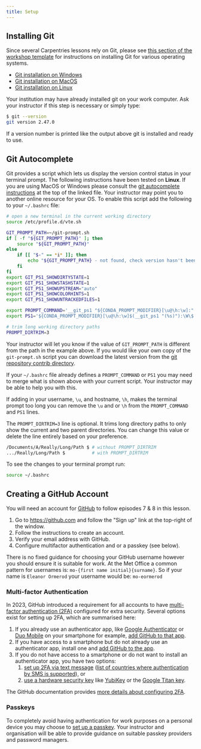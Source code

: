 ```yaml
---
title: Setup
---
```


## Installing Git

Since several Carpentries lessons rely on Git, please see
[this section of the workshop template][workshop-setup] for
instructions on installing Git for various operating systems.

- [Git installation on Windows][workshop-setup]
- [Git installation on MacOS][workshop-setup]
- [Git installation on Linux][workshop-setup]

Your institution may have already installed git on your work computer.
Ask your instructor if this step is necessary or simply type:

```bash
$ git --version
git version 2.47.0
```

If a version number is printed like the output above git is installed and 
ready to use.

## Git Autocomplete

Git provides a script which lets us display the version control status in your 
terminal prompt.
The following instructions have been tested on **Linux**.
If you are using MacOS or Windows please consult the
[git autocomplete instructions](https://github.com/git/git/blob/master/contrib/completion/git-prompt.sh)
at the top of the linked file.
Your instructor may point you to another online resource for your OS.
To enable this script add the following to your `~/.bashrc` 
file:

```bash
# open a new terminal in the current working directory
source /etc/profile.d/vte.sh

GIT_PROMPT_PATH=~/git-prompt.sh
if [ -f "${GIT_PROMPT_PATH}" ]; then    
    source "${GIT_PROMPT_PATH}"
else
    if [[ "$-" == *i* ]]; then
        echo "${GIT_PROMPT_PATH} - not found, check version hasn't been updated"
    fi
fi
export GIT_PS1_SHOWDIRTYSTATE=1
export GIT_PS1_SHOWSTASHSTATE=1
export GIT_PS1_SHOWUPSTREAM="auto"
export GIT_PS1_SHOWCOLORHINTS=1
export GIT_PS1_SHOWUNTRACKEDFILES=1

export PROMPT_COMMAND='__git_ps1 "${CONDA_PROMPT_MODIFIER}[\u@\h:\w]:" "\W\$ " "(%s)"'
export PS1='${CONDA_PROMPT_MODIFIER}[\u@\h:\w]$(__git_ps1 "(%s)"):\W\$ '

# trim long working directory paths
PROMPT_DIRTRIM=3
```

Your instructor will let you know if the value of `GIT_PROMPT_PATH` is 
different from the path in the example above.
If you would like your own copy of the `git-prompt.sh` script you can 
download the latest version from the 
[git repository contrib directory](https://github.com/git/git/blob/master/contrib/completion/git-prompt.sh).

If your `~/.bashrc` file already defines a `PROMPT_COMMAND` or `PS1`
you may need to merge what is shown above with your current script.
Your instructor may be able to help you with this.

If adding in your username, `\u`, and hostname, `\h`, makes the terminal prompt
too long you can remove the `\u` and or `\h` from the `PROMPT_COMMAND` and
`PS1` lines.

The `PROMPT_DIRTRIM=3` line is optional.
It trims long directory paths to only show the current and two parent directories.
You can change this value or delete the line entirely based on your preference.

```bash
/Documents/A/Really/Long/Path $ # without PROMPT_DIRTRIM
.../Really/Long/Path $          # with PROMPT_DIRTRIM
```

To see the changes to your terminal prompt run:

```bash
source ~/.bashrc
```

## Creating a GitHub Account

You will need an account for [GitHub](https://github.com) to follow episodes 7 & 8 in this lesson.

1. Go to <https://github.com> and follow the "Sign up" link at the top-right of the window.
2. Follow the instructions to create an account.
3. Verify your email address with GitHub.
4. Configure multifactor authentication and or a passkey (see below).

There is no fixed guidance for choosing your GitHub username however you should ensure it is suitable for work.
At the Met Office a common pattern for usernames is: `mo-{first name initial}{surname}`.
So if your name is `Eleanor Ormerod` your username would be: `mo-eormerod`

### Multi-factor Authentication

In 2023, GitHub introduced a requirement for 
all accounts to have 
[multi-factor authentication (2FA)](https://docs.github.com/en/authentication/securing-your-account-with-two-factor-authentication-2fa/about-two-factor-authentication) 
configured for extra security.
Several options exist for setting up 2FA, which are summarised here:

1. If you already use an authenticator app, 
   like [Google Authenticator](https://support.google.com/accounts/answer/1066447?hl=en&co=GENIE.Platform%3DiOS&oco=0) 
   or [Duo Mobile](https://duo.com/product/multi-factor-authentication-mfa/duo-mobile-app) on your smartphone for example, 
   [add GitHub to that app](https://docs.github.com/en/authentication/securing-your-account-with-two-factor-authentication-2fa/configuring-two-factor-authentication#configuring-two-factor-authentication-using-a-totp-mobile-app).
2. If you have access to a smartphone but do not already use an authenticator app, install one and 
   [add GitHub to the app](https://docs.github.com/en/authentication/securing-your-account-with-two-factor-authentication-2fa/configuring-two-factor-authentication#configuring-two-factor-authentication-using-a-totp-mobile-app).
3. If you do not have access to a smartphone or do not want to install an authenticator app, you have two options:
    1. [set up 2FA via text message](https://docs.github.com/en/authentication/securing-your-account-with-two-factor-authentication-2fa/configuring-two-factor-authentication#configuring-two-factor-authentication-using-text-messages) 
       ([list of countries where authentication by SMS is supported](https://docs.github.com/en/authentication/securing-your-account-with-two-factor-authentication-2fa/countries-where-sms-authentication-is-supported)), or
    2. [use a hardware security key](https://docs.github.com/en/authentication/securing-your-account-with-two-factor-authentication-2fa/configuring-two-factor-authentication#configuring-two-factor-authentication-using-a-security-key) 
       like [YubiKey](https://www.yubico.com/products/yubikey-5-overview/) 
       or the [Google Titan key](https://store.google.com/us/product/titan_security_key?hl=en-US&pli=1).

The GitHub documentation provides [more details about configuring 2FA](https://docs.github.com/en/authentication/securing-your-account-with-two-factor-authentication-2fa/configuring-two-factor-authentication).

### Passkeys

To completely avoid having authentication for work purposes on a personal device you may choose to [set up a passkey](https://docs.github.com/en/authentication/authenticating-with-a-passkey/managing-your-passkeys). Your instructor and organisation will be able to provide guidance on suitable passkey providers and password managers.

[workshop-setup]: https://carpentries.github.io/workshop-template/install_instructions/#git

